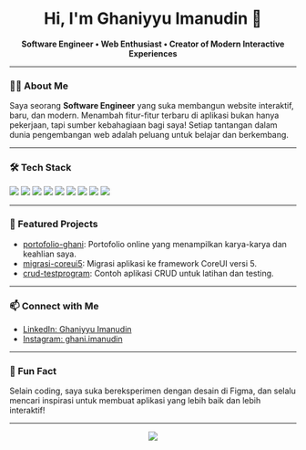 <!-- GitHub Profile README for ghaniproject -->

<h1 align="center">Hi, I'm Ghaniyyu Imanudin 👋</h1>
<p align="center">
  <b>Software Engineer • Web Enthusiast • Creator of Modern Interactive Experiences</b>
</p>

---

### 👨‍💻 About Me

Saya seorang <b>Software Engineer</b> yang suka membangun website interaktif, baru, dan modern. Menambah fitur-fitur terbaru di aplikasi bukan hanya pekerjaan, tapi sumber kebahagiaan bagi saya! Setiap tantangan dalam dunia pengembangan web adalah peluang untuk belajar dan berkembang.

---

### 🛠️ Tech Stack

<p>
  <img src="https://img.shields.io/badge/JavaScript-323330?style=for-the-badge&logo=javascript&logoColor=F7DF1E"/>
  <img src="https://img.shields.io/badge/Vue.js-35495E?style=for-the-badge&logo=vue.js&logoColor=4FC08D"/>
  <img src="https://img.shields.io/badge/Angular-DD0031?style=for-the-badge&logo=angular&logoColor=white"/>
  <img src="https://img.shields.io/badge/Next.js-000000?style=for-the-badge&logo=nextdotjs&logoColor=white"/>
  <img src="https://img.shields.io/badge/NestJS-E0234E?style=for-the-badge&logo=nestjs&logoColor=white"/>
  <img src="https://img.shields.io/badge/Express.js-404D59?style=for-the-badge"/>
  <img src="https://img.shields.io/badge/PostgreSQL-316192?style=for-the-badge&logo=postgresql&logoColor=white"/>
  <img src="https://img.shields.io/badge/MySQL-4479A1?style=for-the-badge&logo=mysql&logoColor=white"/>
  <img src="https://img.shields.io/badge/Figma-F24E1E?style=for-the-badge&logo=figma&logoColor=white"/>
</p>

---

### 🚀 Featured Projects

- [portofolio-ghani](https://github.com/ghaniproject/portofolio-ghani): Portofolio online yang menampilkan karya-karya dan keahlian saya.
- [migrasi-coreui5](https://github.com/ghaniproject/migrasi-coreui5): Migrasi aplikasi ke framework CoreUI versi 5.
- [crud-testprogram](https://github.com/ghaniproject/crud-testprogram): Contoh aplikasi CRUD untuk latihan dan testing.

---

### 📫 Connect with Me

- [LinkedIn: Ghaniyyu Imanudin](https://www.linkedin.com/in/ghaniyyu-imanudin)
- [Instagram: ghani.imanudin](https://instagram.com/ghani.imanudin)

---

### 🌱 Fun Fact

Selain coding, saya suka bereksperimen dengan desain di Figma, dan selalu mencari inspirasi untuk membuat aplikasi yang lebih baik dan lebih interaktif!

---

<p align="center">
  <img src="https://github-readme-stats.vercel.app/api?username=ghaniproject&show_icons=true&theme=radical" />
</p>
